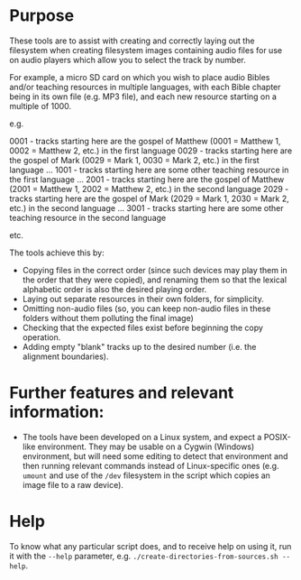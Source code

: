 # Purpose

These tools are to assist with creating and correctly laying out the filesystem when creating filesystem images containing audio files for use on audio players which allow you to select the track by number.

For example, a micro SD card on which you wish to place audio Bibles and/or teaching resources in multiple languages, with each Bible chapter being in its own file (e.g. MP3 file), and each new resource starting on a multiple of 1000.

e.g.

0001 - tracks starting here are the gospel of Matthew (0001 = Matthew 1, 0002 = Matthew 2, etc.) in the first language
0029 - tracks starting here are the gospel of Mark (0029 = Mark 1, 0030 = Mark 2, etc.) in the first language
...
1001 - tracks starting here are some other teaching resource in the first language
...
2001 - tracks starting here are the gospel of Matthew (2001 = Matthew 1, 2002 = Matthew 2, etc.) in the second language
2029 - tracks starting here are the gospel of Mark (2029 = Mark 1, 2030 = Mark 2, etc.) in the second language
...
3001 - tracks starting here are some other teaching resource in the second language

etc.

The tools achieve this by:

* Copying files in the correct order (since such devices may play them in the order that they were copied), and renaming them so that the lexical alphabetic order is also the desired playing order.
* Laying out separate resources in their own folders, for simplicity.
* Omitting non-audio files (so, you can keep non-audio files in these folders without them polluting the final image)
* Checking that the expected files exist before beginning the copy operation.
* Adding empty "blank" tracks up to the desired number (i.e. the alignment boundaries).

# Further features and relevant information:

* The tools have been developed on a Linux system, and expect a POSIX-like environment. They may be usable on a Cygwin (Windows) environment, but will need some editing to detect that environment and then running relevant commands instead of Linux-specific ones (e.g. `umount` and use of the `/dev` filesystem in the script which copies an image file to a raw device).

# Help

To know what any particular script does, and to receive help on using it, run it with the `--help` parameter, e.g. `./create-directories-from-sources.sh --help`.
